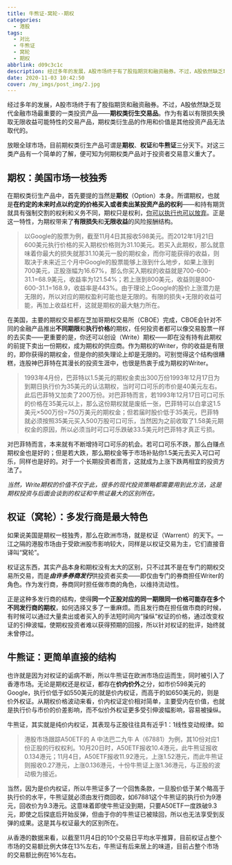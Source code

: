 ```yaml
---
title: 牛熊证-窝轮--期权
categories:
  - 港股
tags:
  - 对比
  - 牛熊证
  - 窝轮
  - 期权
abbrlink: d09c3c1c
description: 经过多年的发展，A股市场终于有了股指期货和融资融券。不过，A股依然缺乏现代金融市场最重要的一类投资产品——**期权类衍生交易品**。作为有着以有限损失换取无限收益可能特性的交易产品，期权类衍生品的作用和价值是其他投资产品无法取代的。
date: 2020-11-03 10:42:50
cover: /my_imgs/post_img/2.jpg
---
```


经过多年的发展，A股市场终于有了股指期货和融资融券。不过，A股依然缺乏现代金融市场最重要的一类投资产品——**期权类衍生交易品**。作为有着以有限损失换取无限收益可能特性的交易产品，期权类衍生品的作用和价值是其他投资产品无法取代的。

<!-- more -->



放眼全球市场，目前期权类衍生产品可谓是**期权**、**权证**和**牛熊证**三分天下。对这三类产品有一个简单的了解，便可知为何期权类产品对于投资者交易意义重大了。



## 期权：美国市场一枝独秀

在期权类衍生产品中，首先要提的当然是**期权**（Option）本身。所谓期权，也就是**在约定的未来时点以约定的价格买入或者卖出某投资产品的权利**——和持有期货就具有强制交割的权利和义务不同，期权只是权利，<u>你可以执行也可以放弃</u>。正是这一特性，为期权带来了**有限损失**和**无限收益**的风险报酬结构。

> 以Google的股票为例，截至11月4日其报收598美元。而2012年1月21日600美元执行价格的买入期权价格则为31.10美元。若买入此期权，那么就意味着你最大的损失就那31.10美元一股的期权金，而你可能获得的收益，则取决于未来近三个月中Google的股票能够上涨到什么地步，如果上涨到700美元，正股涨幅为16.67%，那么你买入期权的收益就是700-600-31.1=68.9美元，收益率为121.54%；若上涨到800美元，收益则是800-600-31.1=168.9，收益率是443%。由于理论上Google的股价上涨潜力是无限的，所以对应的期权盈利可能也是无限的。有限的损失+无限的收益可能，再加上收益杠杆，这就是期权的最大魅力所在。

在美国，主要的期权交易都在芝加哥期权交易所（CBOE）完成，CBOE会针对不同的金融产品推出**不同期限**和**执行价格**的期权，任何投资者都可以像交易股票一样的去买卖——更重要的是，你还可以创设（Write）期权——即在没有持有此期权的前提下卖出一份期权，成为期权的供应商。作为期权的Writer，你的收益是有限的，即你获得的期权金，但是你的损失理论上却是无限的。可别觉得这个结构很糟糕，连股神巴菲特在其漫长的投资生涯中，也很是热衷于成为期权的Writer。

> 1993年4月份，巴菲特以1.5美元的期权金卖出300万份1993年12月17日为到期日执行价为35美元的认沽期权，当时可口可乐的市价是40美元左右。此后巴菲特又加卖了200万份。对巴菲特而言，若1993年12月17日可口可乐的价格在35美元以上，那么这份期权就是废纸一张，巴菲特可以白拿这1.5美元×500万份=750万美元的期权金；但若届时股价低于35美元，巴菲特就必须按照35美元买入500万股可口可乐，当然因为之前收取了1.58美元期权金的原因，所以必须当时可口可乐跌破33.5美元时巴菲特才真正亏损。

对巴菲特而言，本来就有不断增持可口可乐的机会。若可口可乐不跌，那么白赚点期权金也是好的；但是若大跌，那么期权金等于市场补贴你1.5美元去买入可口可乐，同样也是好的。对于一个长期投资者而言，这就成为上涨下跌两相宜的投资方法了。

*当然，Write期权的价值不仅于此，很多的现代投资策略都需要用到此方法，这是期权投资与后面会谈到的权证和牛熊证最大的区别所在。*

## 权证（窝轮）：多发行商是最大特色

如果说美国是期权一枝独秀，那么在欧洲市场，就是权证（Warrent）的天下。一江之隔的港股市场由于受欧洲股市影响较大，同样是以权证交易为主，它们直接音译叫“窝轮”。

权证这东西，其实产品本身和期权没有太大的区别，只不过其不是在专门的期权交易所交易，而是***由许多券商发行***供投资者买卖——即仅由专门的券商担任Writer的角色。作为发行商，券商同时担任做市商的角色，以维持流动性。

正是这种多发行商的结构，使得**同一个正股对应的同一期限同一价格可能存在多个不同发行商的期权**，如何选择又多了一重麻烦。而且发行商在担任做市商的时候，有时候可以通过大量卖出或者买入的手法短时间内“操纵”权证的价格，通过改变权证的引伸波幅，使期权投资者难以获得预期的回报，所以针对权证的批评，始终就未曾停过。

## 牛熊证：更简单直接的结构

也许就是因为对权证的诟病不断，所以牛熊证在欧洲市场应运而生，同时被引入了香港市场。无论是期权还是权证，都存在**价内价外**之分，如市价598美元的Google，执行价低于如550美元的就是价内权证，而高于的如650美元的，则是价外权证。从期权价格波动来看，价内权证定价相对简单，主要受内在价值，也就是执行价与市价的价差影响，而不似价外权证更多受引伸波幅影响，容易被操纵。

牛熊证，其实就是纯价内权证，其表现与正股往往具有近乎1：1线性变动规律。如

> 港股市场跟踪A50ETF的 A 中法巴二九牛 A（67881）为例，其10份对应1份正股的行权权利。10月20日时，A50ETF报收10.4港元，此牛熊证报收0.134港元；11月4日，A50ETF报收11.92港元，上涨1.52港元，而此牛熊证则报收0.27港元，上涨0.136港元，十份牛熊证上涨1.36港元，与正股的波动极为接近。


当然，因为是价内权证，所以牛熊证多了一个回售条款，一旦股价低于某个略高于执行价的水平，牛熊证就必须由发行商回收，如67881这个牛熊证的执行价为9港元，回收价为9.3港元。这意味着即使牛熊证没到期，只要A50ETF一度跌破9.3元，即使之后探底后开始反弹，但由于你的牛熊证已被赎回，所以也无法享受到反弹的成果。这是其与权证最大的区别所在。

从香港的数据来看，以截至11月4日的10个交易日平均水平推算，目前权证占整个市场的交易额比例大体在13%左右，牛熊证有后来居上的味道，目前占整个市场的交易额比例在16%左右。